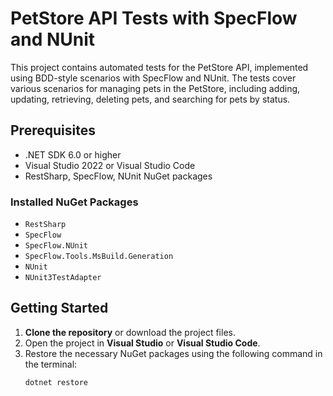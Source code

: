 # PetStore API Tests with SpecFlow and NUnit

This project contains automated tests for the PetStore API, implemented using BDD-style scenarios with SpecFlow and NUnit. The tests cover various scenarios for managing pets in the PetStore, including adding, updating, retrieving, deleting pets, and searching for pets by status.

## Prerequisites

- .NET SDK 6.0 or higher
- Visual Studio 2022 or Visual Studio Code
- RestSharp, SpecFlow, NUnit NuGet packages

### Installed NuGet Packages

- `RestSharp`
- `SpecFlow`
- `SpecFlow.NUnit`
- `SpecFlow.Tools.MsBuild.Generation`
- `NUnit`
- `NUnit3TestAdapter`

## Getting Started

1. **Clone the repository** or download the project files.
2. Open the project in **Visual Studio** or **Visual Studio Code**.
3. Restore the necessary NuGet packages using the following command in the terminal:
   ```bash
   dotnet restore
